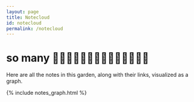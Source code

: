 ```yaml
---
layout: page
title: Notecloud
id: notecloud
permalink: /notecloud
---
```


# so many 🌱🌱🌱🌱🌱🌱🌱🌱🌱🌱🌱🌱🌱🌱

<p>Here are all the notes in this garden, along with their links, visualized as a graph.</p>

{% include notes_graph.html %}
